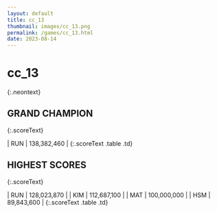```yaml
---
layout: default
title: cc_13
thumbnail: images/cc_13.png
permalink: /games/cc_13.html
date: 2023-08-14
---
```


# cc_13 
{:.neontext}

## GRAND CHAMPION
{:.scoreText}

| RUN | 138,382,460 | 
{:.scoreText .table .td}

## HIGHEST SCORES
{:.scoreText}

| RUN | 128,023,870 | 
| KIM | 112,687,100 | 
| MAT | 100,000,000 | 
| HSM | 89,843,600 | 
{:.scoreText .table .td}
